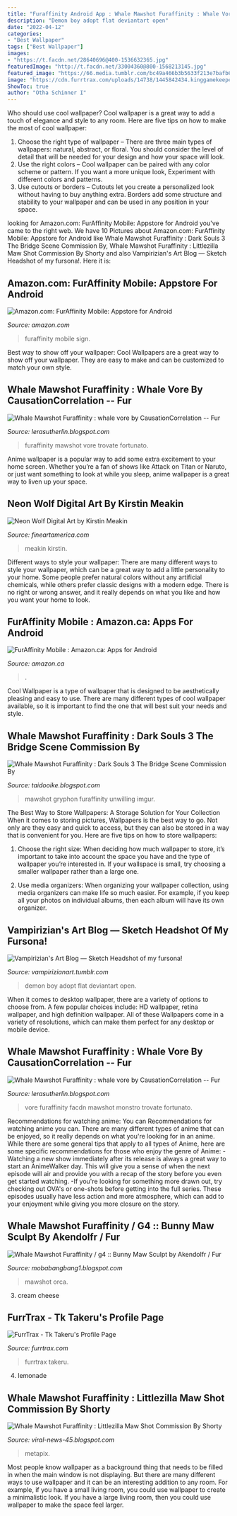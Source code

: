 ```yaml
---
title: "Furaffinity Android App : Whale Mawshot Furaffinity : Whale Vore By Causationcorrelation -- Fur"
description: "Demon boy adopt flat deviantart open"
date: "2022-04-12"
categories:
- "Best Wallpaper"
tags: ["Best Wallpaper"]
images:
- "https://t.facdn.net/28640696@400-1536632365.jpg"
featuredImage: "http://t.facdn.net/33004360@800-1568213145.jpg"
featured_image: "https://66.media.tumblr.com/bc49a466b3b5633f213e7bafb622d0f4/tumblr_omlt1d7Rti1w7ky6oo1_1280.png"
image: "https://cdn.furrtrax.com/uploads/14738/1445842434.kinggamekeeperss20151026at01.50.39.jpg"
ShowToc: true
author: "Otha Schinner I"
---
```



Who should use cool wallpaper?
Cool wallpaper is a great way to add a touch of elegance and style to any room. Here are five tips on how to make the most of cool wallpaper: 
1) Choose the right type of wallpaper – There are three main types of wallpapers: natural, abstract, or floral. You should consider the level of detail that will be needed for your design and how your space will look. 
2) Use the right colors – Cool wallpaper can be paired with any color scheme or pattern. If you want a more unique look, Experiment with different colors and patterns. 
3) Use cutouts or borders – Cutouts let you create a personalized look without having to buy anything extra. Borders add some structure and stability to your wallpaper and can be used in any position in your space.

	

		
looking for Amazon.com: FurAffinity Mobile: Appstore for Android you've came to the right web. We have 10 Pictures about Amazon.com: FurAffinity Mobile: Appstore for Android like Whale Mawshot Furaffinity : Dark Souls 3 The Bridge Scene Commission By, Whale Mawshot Furaffinity : Littlezilla Maw Shot Commission By Shorty and also Vampirizian&#039;s Art Blog — Sketch Headshot of my fursona!. Here it is:
		
    
## Amazon.com: FurAffinity Mobile: Appstore For Android

<img loading=lazy src="https://images-na.ssl-images-amazon.com/images/I/51co5GxE3AL.png" onerror="this.onerror=null;this.src='https://tse4.mm.bing.net/th?id=OIP.j8WA4uE220X3alCQ1RRpCQHaHa&amp;pid=15.1';" alt="Amazon.com: FurAffinity Mobile: Appstore for Android">

_Source: amazon.com_

>furaffinity mobile sign. 

	

Best way to show off your wallpaper:
Cool Wallpapers are a great way to show off your wallpaper. They are easy to make and can be customized to match your own style.

    
## Whale Mawshot Furaffinity : Whale Vore By CausationCorrelation -- Fur

<img loading=lazy src="https://t.facdn.net/28640696@400-1536632365.jpg" onerror="this.onerror=null;this.src='https://tse1.mm.bing.net/th?id=OIP.OMcyl9F8_JP1Ctadc4WlzAAAAA&amp;pid=15.1';" alt="Whale Mawshot Furaffinity : whale vore by CausationCorrelation -- Fur">

_Source: lerasutherlin.blogspot.com_

>furaffinity mawshot vore trovate fortunato. 

	

Anime wallpaper is a popular way to add some extra excitement to your home screen. Whether you’re a fan of shows like Attack on Titan or Naruto, or just want something to look at while you sleep, anime wallpaper is a great way to liven up your space.

    
## Neon Wolf Digital Art By Kirstin Meakin

<img loading=lazy src="http://images.fineartamerica.com/images-medium-large-5/neon-wolf-kirstin-meakin.jpg" onerror="this.onerror=null;this.src='https://tse4.mm.bing.net/th?id=OIP.PSNtxIEqGt-Aqu4-ZGF4mQHaEy&amp;pid=15.1';" alt="Neon Wolf Digital Art by Kirstin Meakin">

_Source: fineartamerica.com_

>meakin kirstin. 

	

Different ways to style your wallpaper:
There are many different ways to style your wallpaper, which can be a great way to add a little personality to your home. Some people prefer natural colors without any artificial chemicals, while others prefer classic designs with a modern edge. There is no right or wrong answer, and it really depends on what you like and how you want your home to look.

    
## FurAffinity Mobile : Amazon.ca: Apps For Android

<img loading=lazy src="https://images-na.ssl-images-amazon.com/images/I/61mA9KCdZ+L.png" onerror="this.onerror=null;this.src='https://tse3.mm.bing.net/th?id=OIP.habA8F4ltmBBF5ADxcUsXgHaMW&amp;pid=15.1';" alt="FurAffinity Mobile : Amazon.ca: Apps for Android">

_Source: amazon.ca_

>. 

	

Cool Wallpaper is a type of wallpaper that is designed to be aesthetically pleasing and easy to use. There are many different types of cool wallpaper available, so it is important to find the one that will best suit your needs and style.

    
## Whale Mawshot Furaffinity : Dark Souls 3 The Bridge Scene Commission By

<img loading=lazy src="https://external-preview.redd.it/TeXFZ_IVHJ5_tkEk8ZSH6lraQ7bfD6G_V7xTdlgdm3g.png?auto=webp&amp;s=7b343ffa81c789c0d210bdf59c18d34819942b33" onerror="this.onerror=null;this.src='https://tse4.mm.bing.net/th?id=OIP.QpPxis4qMwrdm0TZrRdnFAHaHR&amp;pid=15.1';" alt="Whale Mawshot Furaffinity : Dark Souls 3 The Bridge Scene Commission By">

_Source: taidooike.blogspot.com_

>mawshot gryphon furaffinity unwilling imgur. 

	

The Best Way to Store Wallpapers: A Storage Solution for Your Collection
When it comes to storing pictures, Wallpapers is the best way to go. Not only are they easy and quick to access, but they can also be stored in a way that is convenient for you. Here are five tips on how to store wallpapers:
1) Choose the right size: When deciding how much wallpaper to store, it’s important to take into account the space you have and the type of wallpaper you’re interested in. If your wallspace is small, try choosing a smaller wallpaper rather than a large one.

2) Use media organizers: When organizing your wallpaper collection, using media organizers can make life so much easier. For example, if you keep all your photos on individual albums, then each album will have its own organizer.

    
## Vampirizian&#039;s Art Blog — Sketch Headshot Of My Fursona!

<img loading=lazy src="https://66.media.tumblr.com/bc49a466b3b5633f213e7bafb622d0f4/tumblr_omlt1d7Rti1w7ky6oo1_1280.png" onerror="this.onerror=null;this.src='https://tse1.mm.bing.net/th?id=OIP.bF6GWFEmvifYrJvr19MRxgHaJQ&amp;pid=15.1';" alt="Vampirizian&#039;s Art Blog — Sketch Headshot of my fursona!">

_Source: vampirizianart.tumblr.com_

>demon boy adopt flat deviantart open. 

	

When it comes to desktop wallpaper, there are a variety of options to choose from. A few popular choices include: HD wallpaper, retina wallpaper, and high definition wallpaper. All of these Wallpapers come in a variety of resolutions, which can make them perfect for any desktop or mobile device. 

    
## Whale Mawshot Furaffinity : Whale Vore By CausationCorrelation -- Fur

<img loading=lazy src="https://t.facdn.net/29354814@800-1541995624.jpg" onerror="this.onerror=null;this.src='https://tse4.mm.bing.net/th?id=OIP._8FImcp6l17ZCaB9_n1ZNQHaFG&amp;pid=15.1';" alt="Whale Mawshot Furaffinity : whale vore by CausationCorrelation -- Fur">

_Source: lerasutherlin.blogspot.com_

>vore furaffinity facdn mawshot monstro trovate fortunato. 

	

Recommendations for watching anime: You can
Recommendations for watching anime you can. There are many different types of anime that can be enjoyed, so it really depends on what you're looking for in an anime. While there are some general tips that apply to all types of Anime, here are some specific recommendations for those who enjoy the genre of Anime: 
-Watching a new show immediately after its release is always a great way to start an AnimeWalker day. This will give you a sense of when the next episode will air and provide you with a recap of the story before you even get started watching. 
-If you're looking for something more drawn out, try checking out OVA's or one-shots before getting into the full series. These episodes usually have less action and more atmosphere, which can add to your enjoyment while giving you more closure on the story.

    
## Whale Mawshot Furaffinity / G4 :: Bunny Maw Sculpt By Akendolfr / Fur

<img loading=lazy src="http://t.facdn.net/33004360@800-1568213145.jpg" onerror="this.onerror=null;this.src='https://tse3.mm.bing.net/th?id=OIP.gLWzHqJiO96XWDB7YmeM_gHaHa&amp;pid=15.1';" alt="Whale Mawshot Furaffinity / g4 :: Bunny Maw Sculpt by Akendolfr / Fur">

_Source: mobabangbang1.blogspot.com_

>mawshot orca. 

	

3. cream cheese 

    
## FurrTrax - Tk Takeru&#039;s Profile Page

<img loading=lazy src="https://cdn.furrtrax.com/uploads/14738/1445842434.kinggamekeeperss20151026at01.50.39.jpg" onerror="this.onerror=null;this.src='https://tse1.mm.bing.net/th?id=OIP.qZYS_5f921nKhOJ8RfLTzAHaIO&amp;pid=15.1';" alt="FurrTrax - Tk Takeru&#039;s Profile Page">

_Source: furrtrax.com_

>furrtrax takeru. 

	

4. lemonade 

    
## Whale Mawshot Furaffinity : Littlezilla Maw Shot Commission By Shorty

<img loading=lazy src="https://us.ib.metapix.net/files/full/136/136690_bambooshoot_sherlygichi1.png" onerror="this.onerror=null;this.src='https://tse4.mm.bing.net/th?id=OIP.P_mhj4xQAlZtxN6lrsbbMgHaFj&amp;pid=15.1';" alt="Whale Mawshot Furaffinity : Littlezilla Maw Shot Commission By Shorty">

_Source: viral-news-45.blogspot.com_

>metapix. 

	

Most people know wallpaper as a background thing that needs to be filled in when the main window is not displaying. But there are many different ways to use wallpaper and it can be an interesting addition to any room. For example, if you have a small living room, you could use wallpaper to create a minimalistic look. If you have a large living room, then you could use wallpaper to make the space feel larger.

